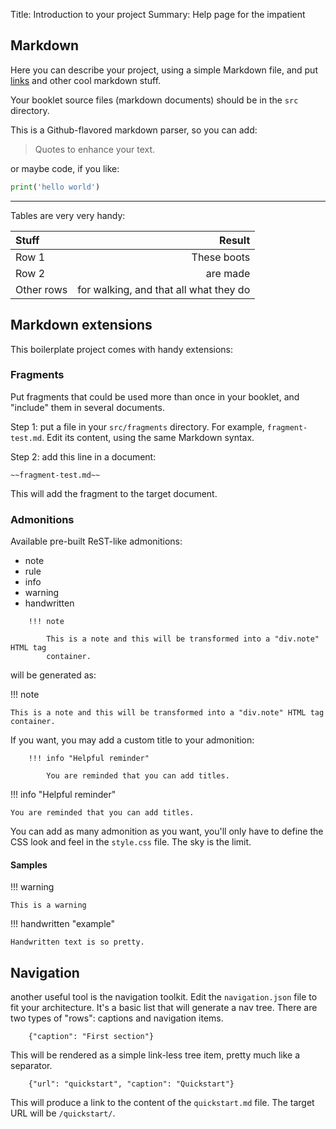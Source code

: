 Title: Introduction to your project
Summary: Help page for the impatient

## Markdown

Here you can describe your project, using a simple Markdown file, and put
[links][link] and other cool markdown stuff.

Your booklet source files (markdown documents) should be in the `src` directory.

This is a Github-flavored markdown parser, so you can add:

> Quotes to enhance your text.

or maybe code, if you like:

```python
print('hello world')
```

---

Tables are very very handy:

| Stuff      | Result                                  |
|:---------- |----------------------------------------:|
| Row 1      | These boots                             |
| Row 2      | are made                                |
| Other rows | for walking, and that all what they do  |

## Markdown extensions

This boilerplate project comes with handy extensions:

### Fragments

Put fragments that could be used more than once in your booklet, and "include"
them in several documents.

Step 1: put a file in your ``src/fragments`` directory. For example,
``fragment-test.md``. Edit its content, using the same Markdown syntax.

Step 2: add this line in a document:

```
~~fragment-test.md~~
```

This will add the fragment to the target document.

### Admonitions

Available pre-built ReST-like admonitions:

* note
* rule
* info
* warning
* handwritten

```
    !!! note
        
        This is a note and this will be transformed into a "div.note" HTML tag
        container.
```

will be generated as:

!!! note
    
    This is a note and this will be transformed into a "div.note" HTML tag
    container.

If you want, you may add a custom title to your admonition:

```
    !!! info "Helpful reminder"

        You are reminded that you can add titles.
```

!!! info "Helpful reminder"

    You are reminded that you can add titles.


You can add as many admonition as you want, you'll only have to define the CSS
look and feel in the `style.css` file. The sky is the limit.

#### Samples

!!! warning

    This is a warning

!!! handwritten "example"

    Handwritten text is so pretty.

## Navigation

another useful tool is the navigation toolkit. Edit the `navigation.json` file
to fit your architecture. It's a basic list that will generate a nav tree. There
are two types of "rows": captions and navigation items.

```
    {"caption": "First section"}
```

This will be rendered as a simple link-less tree item, pretty much like a
separator.

```
    {"url": "quickstart", "caption": "Quickstart"}
```

This will produce a link to the content of the `quickstart.md` file. The target
URL will be `/quickstart/`.

[link]: https://github.com/
